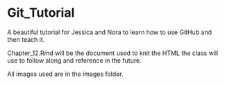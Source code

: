 # Git_Tutorial

A beautiful tutorial for Jessica and Nora to learn how to use GitHub and then teach it. 

Chapter_12.Rmd will be the document used to knit the HTML the class will use to follow along and reference in the future.

All images used are in the images folder. 